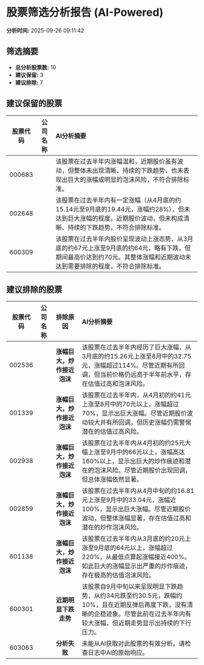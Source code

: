 # 股票筛选分析报告 (AI-Powered)

**分析时间:** 2025-09-26 09:11:42

## 筛选摘要

- **总分析股票数:** 10
- **建议保留:** 3
- **建议排除:** 7

## 建议保留的股票

| 股票代码 | 公司名称 | AI分析摘要 |
|:---:|:---:|:---|
| 000683 |  | 该股票在过去半年内涨幅温和，近期股价虽有波动，但整体未出现清晰、持续的下跌趋势，也未表现出巨大的涨幅或明显的泡沫风险，不符合排除标准。 |
| 002648 |  | 该股票在过去半年内有一定涨幅（从4月底的约15.14元至9月底的19.44元，涨幅约28%），但未达到巨大涨幅的程度。近期股价波动，但未构成清晰、持续的下跌趋势，不符合排除标准。 |
| 600309 |  | 该股票在过去半年内股价呈现波动上涨态势，从3月底的约67元上涨至9月底的约64元，略有下跌，但期间最高价达到约70元。其整体涨幅和近期波动未达到需要排除的程度，不符合排除标准。 |

## 建议排除的股票

| 股票代码 | 公司名称 | 排除原因 | AI分析摘要 |
|:---:|:---:|:---:|:---|
| 002536 |  | **涨幅巨大，炒作接近泡沫** | 该股票在过去半年内经历了巨大涨幅，从3月底的约15.26元上涨至8月中的32.75元，涨幅超过114%。尽管近期有所回调，但当前价格仍远高于半年前水平，存在估值过高和泡沫风险。 |
| 001339 |  | **涨幅巨大，炒作接近泡沫** | 该股票在过去半年内，从4月初的约41元上涨至8月中的70元以上，涨幅超过70%，显示出巨大涨幅。尽管近期股价波动较大并有所回调，但历史涨幅仍需警惕潜在的估值过高风险。 |
| 002938 |  | **涨幅巨大，炒作接近泡沫** | 该股票在过去半年内从4月初的约25元大幅上涨至9月中的66元以上，涨幅高达160%以上，显示出巨大的炒作痕迹和潜在的泡沫风险。尽管近期股价出现回调，但总体涨幅依然显著。 |
| 002859 |  | **涨幅巨大，炒作接近泡沫** | 该股票在过去半年内从4月中旬的约16.81元上涨至9月中的33.04元，涨幅近100%，显示出巨大涨幅。尽管近期股价波动，但整体涨幅显著，存在估值过高和潜在的炒作泡沫风险。 |
| 601138 |  | **涨幅巨大，炒作接近泡沫** | 该股票在过去半年内从3月底的约20元上涨至9月底的64元以上，涨幅超过220%，从最低点算起涨幅接近400%。如此巨大的涨幅显示出严重的炒作痕迹，存在极高的估值泡沫风险。 |
| 600301 |  | **近期明显下跌走势** | 该股票自9月中旬以来呈现明显下跌趋势，从约34元跌至约30.5元，跌幅约10%，且在近期反弹后再度下跌，没有清晰的企稳迹象。尽管此前在过去半年内有较大涨幅，但近期走势显示出持续的下行压力。 |
| 603063 |  | **分析失败** | 未能从AI获取对此股票的有效分析。请检查日志中AI的原始响应。 |
